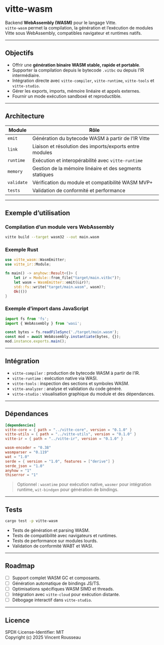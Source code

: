 

# vitte-wasm

Backend **WebAssembly (WASM)** pour le langage Vitte.  
`vitte-wasm` permet la compilation, la génération et l’exécution de modules Vitte sous WebAssembly, compatibles navigateur et runtimes natifs.

---

## Objectifs

- Offrir une **génération binaire WASM stable, rapide et portable**.  
- Supporter la compilation depuis le bytecode `.vitbc` ou depuis l’IR intermédiaire.  
- Intégration directe avec `vitte-compiler`, `vitte-runtime`, `vitte-tools` et `vitte-studio`.  
- Gérer les exports, imports, mémoire linéaire et appels externes.  
- Fournir un mode exécution sandboxé et reproductible.

---

## Architecture

| Module        | Rôle |
|---------------|------|
| `emit`        | Génération du bytecode WASM à partir de l’IR Vitte |
| `link`        | Liaison et résolution des imports/exports entre modules |
| `runtime`     | Exécution et interopérabilité avec `vitte-runtime` |
| `memory`      | Gestion de la mémoire linéaire et des segments statiques |
| `validate`    | Vérification du module et compatibilité WASM MVP+ |
| `tests`       | Validation de conformité et performance |

---

## Exemple d’utilisation

### Compilation d’un module vers WebAssembly

```bash
vitte build --target wasm32 --out main.wasm
```

### Exemple Rust

```rust
use vitte_wasm::WasmEmitter;
use vitte_ir::Module;

fn main() -> anyhow::Result<()> {
    let ir = Module::from_file("target/main.vitbc")?;
    let wasm = WasmEmitter::emit(&ir)?;
    std::fs::write("target/main.wasm", wasm)?;
    Ok(())
}
```

### Exemple d’import dans JavaScript

```js
import fs from 'fs';
import { WebAssembly } from 'wasi';

const bytes = fs.readFileSync('./target/main.wasm');
const mod = await WebAssembly.instantiate(bytes, {});
mod.instance.exports.main();
```

---

## Intégration

- `vitte-compiler` : production de bytecode WASM à partir de l’IR.  
- `vitte-runtime` : exécution native via WASI.  
- `vitte-tools` : inspection des sections et symboles WASM.  
- `vitte-analyzer` : analyse et validation du code généré.  
- `vitte-studio` : visualisation graphique du module et des dépendances.

---

## Dépendances

```toml
[dependencies]
vitte-core = { path = "../vitte-core", version = "0.1.0" }
vitte-utils = { path = "../vitte-utils", version = "0.1.0" }
vitte-ir = { path = "../vitte-ir", version = "0.1.0" }

wasm-encoder = "0.38"
wasmparser = "0.119"
wat = "1.0"
serde = { version = "1.0", features = ["derive"] }
serde_json = "1.0"
anyhow = "1"
thiserror = "1"
```

> Optionnel : `wasmtime` pour exécution native, `wasmer` pour intégration runtime, `wit-bindgen` pour génération de bindings.

---

## Tests

```bash
cargo test -p vitte-wasm
```

- Tests de génération et parsing WASM.  
- Tests de compatibilité avec navigateurs et runtimes.  
- Tests de performance sur modules lourds.  
- Validation de conformité WABT et WASI.

---

## Roadmap

- [ ] Support complet WASM GC et composants.  
- [ ] Génération automatique de bindings JS/TS.  
- [ ] Optimisations spécifiques WASM SIMD et threads.  
- [ ] Intégration avec `vitte-cloud` pour exécution distante.  
- [ ] Débogage interactif dans `vitte-studio`.

---

## Licence

SPDX-License-Identifier: MIT  
Copyright (c) 2025 Vincent Rousseau
